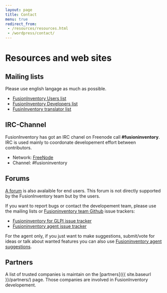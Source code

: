 ```yaml
---
layout: page
title: Contact
menu: true
redirect_from:
 - /resources/resources.html
 - /wordpress/contact/
---
```


# Resources and web sites


## Mailing lists

Please use english langage as much as possible.

* [FusionInventory Users list](http://lists.alioth.debian.org/mailman/listinfo/fusioninventory-user)
* [FusionInventory Developers list](http://lists.alioth.debian.org/mailman/listinfo/fusioninventory-devel)
* [FusinInventory translator list](http://lists.alioth.debian.org/mailman/listinfo/fusioninventory-i18n)

## IRC-Channel

FusionInventory has got an IRC chanel on Freenode call __#fusioninventory__.
IRC is used mainly to coordonate developement effort between contributors.

* Network: [FreeNode](http://irc.freenode.net)
* Channel: #fusioninventory

## Forums

[A forum](http://forum.fusioninventory.org/) is also avalaible for end users. This forum is not directly supported
by the FusionInventory team but by the users.

If you want to report bugs or contact the developement team, please use the
mailing lists or [Fusioninventory team Github](https://github.com/fusioninventory) issue trackers:
 - [Fusioninventory for GLPI issue tracker](https://github.com/fusioninventory/fusioninventory-for-glpi/issues)
 - [Fusioninventory agent issue tracker](https://github.com/fusioninventory/fusioninventory-agent/issues)

For the agent only, if you just want to make suggestions, submit/vote for ideas or talk about wanted features you can also use
[Fusioninventory agent suggestions](http://fusioninventoryagent.userecho.com/).

## Partners

A list of trusted companies is maintain on the [partners]({{ site.baseurl }}/partners/) page. Those companies are involved in FusionInventory
developement.
